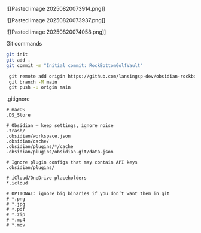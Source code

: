 
![[Pasted image 20250820073914.png]]

![[Pasted image 20250820073937.png]]

![[Pasted image 20250820074058.png]]



Git commands

```bash
git init
git add .
git commit -m "Initial commit: RockBottomGolfVault"

 git remote add origin https://github.com/lansingsp-dev/obsidian-rockbottomgolf-vault
 git branch -M main
 git push -u origin main
```

.gitignore
```
# macOS
.DS_Store

# Obsidian – keep settings, ignore noise
.trash/
.obsidian/workspace.json
.obsidian/cache/
.obsidian/plugins/*/cache
.obsidian/plugins/obsidian-git/data.json

# Ignore plugin configs that may contain API keys
.obsidian/plugins/

# iCloud/OneDrive placeholders
*.icloud

# OPTIONAL: ignore big binaries if you don’t want them in git
# *.png
# *.jpg
# *.pdf
# *.zip
# *.mp4
# *.mov

```